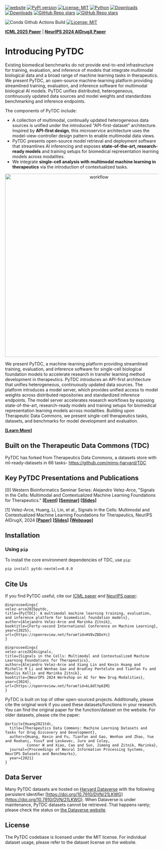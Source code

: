 [![website](https://img.shields.io/badge/website-live-brightgreen)](https://apliko.xyz/pytdc)
[![PyPI version](https://img.shields.io/pypi/v/pytdc-nextml.svg)](https://pypi.org/project/pytdc-nextml/)
[![License: MIT](https://img.shields.io/badge/License-MIT-yellow.svg)](https://opensource.org/licenses/MIT)
[![Python](https://img.shields.io/pypi/pyversions/pytdc-nextml.svg)](https://pypi.org/project/pytdc-nextml/)
[![Downloads](https://pepy.tech/badge/pytdc/month)](https://pepy.tech/project/pytdc)
[![Downloads](https://pepy.tech/badge/pytdc)](https://pepy.tech/project/pytdc)
[![GitHub Repo stars](https://img.shields.io/github/stars/mims-harvard/TDC)](https://github.com/mims-harvard/TDC/stargazers)
[![GitHub Repo stars](https://img.shields.io/github/forks/mims-harvard/TDC)](https://github.com/mims-harvard/TDC/network/members)

![Conda Github Actions Build](https://github.com/apliko-xyz/PyTDC/actions/workflows/conda-tests.yml/badge.svg)
[![License: MIT](https://img.shields.io/badge/License-MIT-green.svg)](https://opensource.org/licenses/MIT)


[**ICML 2025 Paper**](https://openreview.net/forum?id=HV8vZDDoYc) | [**NeurIPS 2024 AIDrugX Paper**](https://openreview.net/forum?id=kL8dlYp6IM)

# Introducing PyTDC
Existing biomedical benchmarks do not provide end-to-end infrastructure for training, evaluation, and inference of models that integrate multimodal biological data and a broad range of machine learning tasks in therapeutics. We present PyTDC, an open-source machine-learning platform providing streamlined training, evaluation, and inference software for multimodal biological AI models. PyTDC unifies distributed, heterogeneous, continuously updated data sources and model weights and standardizes benchmarking and inference endpoints.

The components of PyTDC include:

- A collection of multimodal, continually updated heterogeneous data sources is unified under the introduced "API-first-dataset" architecture. Inspired by **API-first design**, this microservice architecture uses the model-view-controller design pattern to enable multimodal data views.
- PyTDC presents open-source model retrieval and deployment software that streamlines AI inferencing and exposes **state-of-the-art, research-ready models** and training setups for biomedical representation learning models across modalities.
- We integrate **single-cell analysis with multimodal machine learning in therapeutics** via the introduction of contextualized tasks.

<p align="center"><img src="https://github.com/mims-harvard/TDC/blob/12be2b9f5ab39480d5489cf3867126f41287598b/fig/TDCneurips.pptx(1).png" alt="workflow" width="600px" /></p>
We present PyTDC, a machine-learning platform providing streamlined training, evaluation, and inference software for single-cell biological foundation models to accelerate research in transfer learning method development in therapeutics. PyTDC introduces an API-first architecture that unifies heterogeneous, continuously updated data sources. The platform introduces a model server, which provides unified access to model weights across distributed repositories and standardized inference endpoints. The model server accelerates research workflows by exposing state-of-the-art, research-ready models and training setups for biomedical representation learning models across modalities. Building upon Therapeutic Data Commons, we present single-cell therapeutics tasks, datasets, and benchmarks for model development and evaluation.

[**\[Learn More\]**](https://tdcommons.ai/pytdc)

## Built on the Therapeutic Data Commons (TDC)

PyTDC has forked from Therapeutics Data Commons, a datasets store with ml-ready-datasets in 66 tasks- https://github.com/mims-harvard/TDC

## Key PyTDC Presentations and Publications

[0] Western Bioinformatics Seminar Series: Alejandro Velez-Arce, "Signals in the Cells: Multimodal and Contextualized Machine Learning Foundations for Therapeutics." [**\[Event\]**](https://www.events.westernu.ca/events/schulich-medicine-dentistry/2024-11/western-bioinformatics-nov14.html) [**\[Seminar\]**](https://western-bioinfo.github.io/seminars/alejandro-velez-arce) [**\[Slides\]**](https://neurips.cc/media/neurips-2024/Slides/102832.pdf)

[1] Velez-Arce, Huang, Li, Lin, et al., Signals in the Cells: Multimodal and Contextualized Machine Learning Foundations for Therapeutics, NeurIPS AIDrugX, 2024 [**\[Paper\]**](https://openreview.net/pdf?id=kL8dlYp6IM) [**\[Slides\]**](https://neurips.cc/media/neurips-2024/Slides/102832.pdf) [**\[Webpage\]**](https://tdcommons.ai/pytdc)


## Installation

### Using `pip`

To install the core environment dependencies of TDC, use `pip`:

```bash
pip install pytdc-nextml==0.0.0
```



## Cite Us

If you find PyTDC useful, cite our [ICML paper](https://openreview.net/forum?id=HV8vZDDoYc) and [NeurIPS paper](https://openreview.net/pdf?id=kL8dlYp6IM):

```
@inproceedings{
velez-arce2025pytdc,
title={Py{TDC}: A multimodal machine learning training, evaluation, and inference platform for biomedical foundation models},
author={Alejandro Velez-Arce and Marinka Zitnik},
booktitle={Forty-second International Conference on Machine Learning},
year={2025},
url={https://openreview.net/forum?id=HV8vZDDoYc}
}
```

```
@inproceedings{
velez-arce2024signals,
title={Signals in the Cells: Multimodal and Contextualized Machine Learning Foundations for Therapeutics},
author={Alejandro Velez-Arce and Xiang Lin and Kexin Huang and Michelle M Li and Wenhao Gao and Bradley Pentelute and Tianfan Fu and Manolis Kellis and Marinka Zitnik},
booktitle={NeurIPS 2024 Workshop on AI for New Drug Modalities},
year={2024},
url={https://openreview.net/forum?id=kL8dlYp6IM}
}
```


PyTDC is built on top of other open-sourced projects. Additionally, please cite the original work if you used these datasets/functions in your research. You can find the original paper for the function/dataset on the website. For older datasets, please cite the paper:

```
@article{Huang2021tdc,
  title={Therapeutics Data Commons: Machine Learning Datasets and Tasks for Drug Discovery and Development},
  author={Huang, Kexin and Fu, Tianfan and Gao, Wenhao and Zhao, Yue and Roohani, Yusuf and Leskovec, Jure and Coley,
          Connor W and Xiao, Cao and Sun, Jimeng and Zitnik, Marinka},
  journal={Proceedings of Neural Information Processing Systems, NeurIPS Datasets and Benchmarks},
  year={2021}
}
```


## Data Server

Many PyTDC datasets are hosted on [Harvard Dataverse](https://dataverse.harvard.edu/dataset.xhtml?persistentId=doi:10.7910/DVN/21LKWG) with the following persistent identifier [https://doi.org/10.7910/DVN/21LKWG](https://doi.org/10.7910/DVN/21LKWG). When Dataverse is under maintenance, PyTDC datasets cannot be retrieved. That happens rarely; please check the status on [the Dataverse website](https://dataverse.harvard.edu/).

## License
The PyTDC codebase is licensed under the MIT license. For individual dataset usage, please refer to the dataset license on the website.
